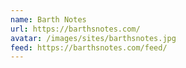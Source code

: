 ```yaml
---
name: Barth Notes
url: https://barthsnotes.com/
avatar: /images/sites/barthsnotes.jpg
feed: https://barthsnotes.com/feed/
---
```

